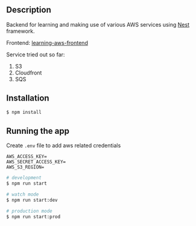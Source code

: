 ## Description

Backend for learning and making use of various AWS services using [Nest](https://github.com/nestjs/nest) framework.

Frontend: [learning-aws-frontend](https://github.com/acyang97/learning-aws-frontend)

Service tried out so far:

1. S3
2. Cloudfront
3. SQS

## Installation

```bash
$ npm install
```

## Running the app

Create `.env` file to add aws related credentials

```
AWS_ACCESS_KEY=
AWS_SECRET_ACCESS_KEY=
AWS_S3_REGION=
```

```bash
# development
$ npm run start

# watch mode
$ npm run start:dev

# production mode
$ npm run start:prod
```
